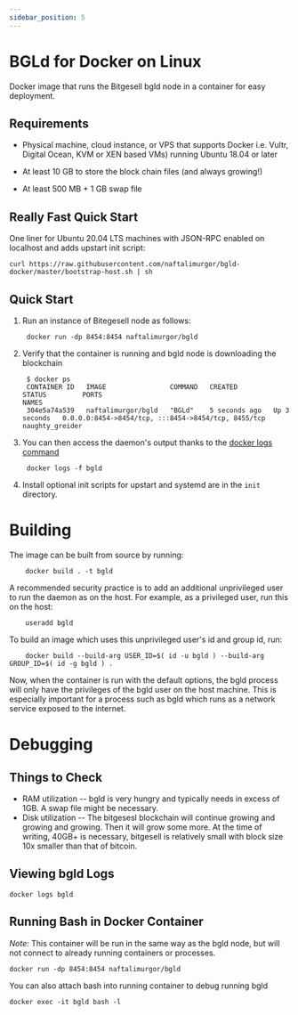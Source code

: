 ```yaml
---
sidebar_position: 5
---
```

BGLd for Docker on Linux
===================

Docker image that runs the Bitgesell bgld node in a container for easy deployment.


Requirements
------------

* Physical machine, cloud instance, or VPS that supports Docker i.e. Vultr, Digital Ocean, KVM or XEN based VMs) running Ubuntu 18.04 or later

* At least 10 GB to store the block chain files (and always growing!)
* At least 500 MB + 1 GB swap file

Really Fast Quick Start
-----------------------

One liner for Ubuntu 20.04 LTS machines with JSON-RPC enabled on localhost and adds upstart init script:

    curl https://raw.githubusercontent.com/naftalimurgor/bgld-docker/master/bootstrap-host.sh | sh

Quick Start
-----------

1. Run an instance of Bitegesell node as follows:

        docker run -dp 8454:8454 naftalimurgor/bgld

2. Verify that the container is running and bgld node is downloading the blockchain

        $ docker ps
        CONTAINER ID   IMAGE                COMMAND   CREATED         STATUS         PORTS                                                 NAMES
        304e5a74a539   naftalimurgor/bgld   "BGLd"    5 seconds ago   Up 3 seconds   0.0.0.0:8454->8454/tcp, :::8454->8454/tcp, 8455/tcp   naughty_greider

3. You can then access the daemon's output thanks to the [docker logs command]( https://docs.docker.com/reference/commandline/cli/#logs)

        docker logs -f bgld

4. Install optional init scripts for upstart and systemd are in the `init` directory.

Building
========

The image can be built from source by running:

        docker build . -t bgld

A recommended security practice is to add an additional unprivileged user to run the daemon as on the host. For example, as a privileged user, run this on the host:

        useradd bgld

To build an image which uses this unprivileged user's id and group id, run:

        docker build --build-arg USER_ID=$( id -u bgld ) --build-arg GROUP_ID=$( id -g bgld ) .

Now, when the container is run with the default options, the bgld process will only have the privileges of the bgld user on the host machine. This is especially important for a process such as bgld which runs as a network service exposed to the internet.


# Debugging

## Things to Check

* RAM utilization -- bgld is very hungry and typically needs in excess of 1GB.  A swap file might be necessary.
* Disk utilization -- The bitgesesl blockchain will continue growing and growing and growing.  Then it will grow some more.  At the time of writing, 40GB+ is necessary, bitgesell is relatively small with block size 10x smaller than that of bitcoin.

## Viewing bgld Logs

    docker logs bgld

## Running Bash in Docker Container

*Note:* This container will be run in the same way as the bgld node, but will not connect to already running containers or processes.

    docker run -dp 8454:8454 naftalimurgor/bgld

You can also attach bash into running container to debug running bgld

    docker exec -it bgld bash -l
